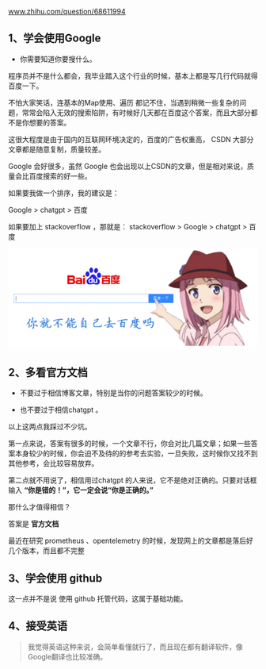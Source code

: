 www.zhihu.com/question/68611994

## 1、学会使用Google

- 你需要知道你要搜什么。

程序员并不是什么都会，我毕业踏入这个行业的时候，基本上都是写几行代码就得百度一下。

不怕大家笑话，连基本的Map使用、遍历 都记不住，当遇到稍微一些复杂的问题，常常会陷入无效的搜索陷阱，有时候好几天都在百度这个答案，而且大部分都不是你想要的答案。

这很大程度是由于国内的互联网环境决定的，百度的广告权重高， CSDN 大部分文章都是随意复制，质量较差。



Google 会好很多，虽然 Google  也会出现以上CSDN的文章，但是相对来说，质量会比百度搜索的好一些。



如果要我做一个排序，我的建议是：

Google > chatgpt > 百度

如果要加上 stackoverflow ，那就是：
stackoverflow  > Google > chatgpt > 百度

![./picture/img.png](./picture/img.png)

## 2、多看官方文档

- 不要过于相信博客文章，特别是当你的问题答案较少的时候。

- 也不要过于相信chatgpt 。

以上这两点我踩过不少坑。



第一点来说，答案有很多的时候，一个文章不行，你会对比几篇文章；如果一些答案本身较少的时候，你会迫不及待的的参考去实验，一旦失败，这时候你又找不到其他参考，会比较容易放弃。

第二点就不用说了，相信用过chatgpt 的人来说，它不是绝对正确的。只要对话框输入 **“你是错的！”，它一定会说“你是正确的。”**



那什么才值得相信？



答案是 **官方文档** 



最近在研究 prometheus 、opentelemetry 的时候，发现网上的文章都是落后好几个版本，而且都不完整



## 3、学会使用 github

这一点并不是说 使用 github 托管代码，这属于基础功能。

## 4、接受英语

 

> 我觉得英语这种来说，会简单看懂就行了，而且现在都有翻译软件，像Google翻译也比较准确。

